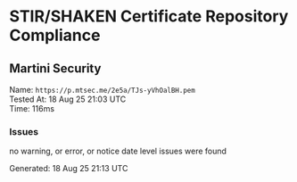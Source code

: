 # STIR/SHAKEN Certificate Repository Compliance

## Martini Security

Name: `https://p.mtsec.me/2e5a/TJs-yVhOalBH.pem`\
Tested At: 18 Aug 25 21:03 UTC\
Time: 116ms

### Issues

no warning, or error, or notice date level issues were found

Generated: 18 Aug 25 21:13 UTC